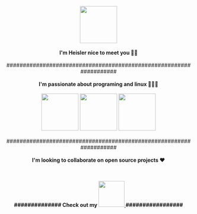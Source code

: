 

<div id="container" align="center">
  
<div id="body">
<img src="https://media.giphy.com/media/QTfX9Ejfra3ZmNxh6B/giphy.gif" width="100" />
<br>
<br>
<b>I'm Heisler nice to meet you  👋🏾  </b>
<br>
<br> 
  ###################################################################   
<br>
<br>
<b>I'm passionate about programing and linux 👨🏾‍💻 </b>
<br>
<br>
<img src="https://media0.giphy.com/media/v1.Y2lkPTc5MGI3NjExazlvcjRsbTU4ZHE4MmI1OXBvN2Z3eDFodHl6MDR0ZTF3ZnZya3B1eCZlcD12MV9pbnRlcm5hbF9naWZfYnlfaWQmY3Q9cw/4vzPXQbOxaOr1ZavUt/giphy.gif" width="100"/>
<img src="https://media2.giphy.com/media/v1.Y2lkPTc5MGI3NjExODNsN2pxYmp4NGIzMmdyM2phb2Q1cHBseHZsNmFlYzFyd3UyN2JsaSZlcD12MV9pbnRlcm5hbF9naWZfYnlfaWQmY3Q9cw/ln7z2eWriiQAllfVcn/giphy.gif" width="100"/>
<img src="https://media.tenor.com/dHk-LfzHrtwAAAAi/linux-computer.gif" width="100"/>
<br>
<br>
###################################################################   
<br>   
<br>
<b> I'm looking to collaborate on open source projects ❤️ </b>
<br>
<br>
<br>

<b> ############## Check out my 
<a href="https://www.linkedin.com/in/heisler-stlano-969624146?lipi=urn%3Ali%3Apage%3Ad_flagship3_profile_view_base_contact_details%3Bmx7XOHb9T8m4i1X%2BH1g9vw%3D%3D">
  <img src="https://media4.giphy.com/media/HQTYdpx1yhxWpugAi2/giphy_s.gif?cid=ecf05e47nlcsksr8yp0mfjng4fvnc5m5mqxedjrq67bnh5qp&ep=v1_stickers_search&rid=giphy_s.gif&ct=s" width="70">
</a>
#################
</b>

</div>

</div>
